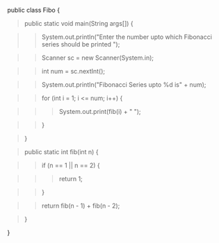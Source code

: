 public class Fibo {

>public static void main(String args\[\]) {

>>System.out.println(\"Enter the number upto which Fibonacci series
should be printed \");

>>Scanner sc = new Scanner(System.in);

>>int num = sc.nextInt();

>>System.out.println(\"Fibonacci Series upto %d is\" + num);

>>for (int i = 1; i \<= num; i++) {

>>>System.out.print(fib(i) + \" \");

>>}

>}

>public static int fib(int n) {

>>if (n == 1 \|\| n == 2) {

>>>return 1;

>>}

>>return fib(n - 1) + fib(n - 2);

>}

}